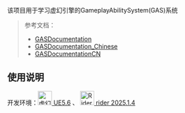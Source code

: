 该项目用于学习虚幻引擎的GameplayAbilitySystem(GAS)系统

> 参考文档：
> - [GASDocumentation](https://github.com/BillEliot/GASDocumentation)
> - [GASDocumentation_Chinese](https://github.com/BillEliot/GASDocumentation_Chinese)
> - [GASDocumentationCN](https://github.com/flyingSnow-hu/GASDocumentationCN)



<!-- https://cms-assets.unrealengine.com/AVzjeqAbLRKi3W5jq0CAvz/cmb81xhrx3tsh07mzz3amnbyl --->

## 使用说明
开发环境：[<img height="32" alt="虚幻引擎徽标" src="https://cms-assets.unrealengine.com/AVzjeqAbLRKi3W5jq0CAvz/cmb81xhrq3wmn07o5xiqxc9fk">
UE5.6](https://dev.epicgames.com/documentation/zh-cn/unreal-engine/unreal-engine-5-6-documentation) 、 [<img src="https://resources.jetbrains.com/storage/logos/web/rider/rider.svg" height="32" alt="Rider" />
rider 2025.1.4](https://www.jetbrains.com/rider/download/?section=windows)

